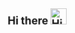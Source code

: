 ## Hi there <img alt="Hi" src="https://raw.githubusercontent.com/TheDudeThatCode/TheDudeThatCode/master/Assets/Hi.gif" width="32px" />
